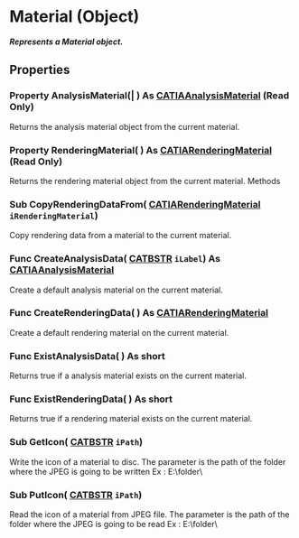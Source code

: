 # Material (Object)

**_Represents a Material object._**

## Properties

### Property **AnalysisMaterial**(| ) As [CATIAAnalysisMaterial](../CATMatInterfaces/interface_AnalysisMaterial_54904.md) (Read Only)

   Returns the analysis material object from the current material.  
### Property **RenderingMaterial**( ) As [CATIARenderingMaterial](../CATRmaInterfaces/interface_RenderingMaterial_61289.md) (Read Only)

   Returns the rendering material object from the current material.  Methods

### Sub **CopyRenderingDataFrom**( [CATIARenderingMaterial](../CATRmaInterfaces/interface_RenderingMaterial_61289.md)  `iRenderingMaterial`)

   Copy rendering data from a material to the current material.  
### Func **CreateAnalysisData**( [CATBSTR](../System/typedef_CATBSTR_8129.md)  `iLabel`) As [CATIAAnalysisMaterial](../CATMatInterfaces/interface_AnalysisMaterial_54904.md)

   Create a default analysis material on the current material.  
### Func **CreateRenderingData**( ) As [CATIARenderingMaterial](../CATRmaInterfaces/interface_RenderingMaterial_61289.md)

   Create a default rendering material on the current material.  
### Func **ExistAnalysisData**( ) As short

   Returns true if a analysis material exists on the current material.  
### Func **ExistRenderingData**( ) As short

   Returns true if a rendering material exists on the current material.  
### Sub **GetIcon**( [CATBSTR](../System/typedef_CATBSTR_8129.md)  `iPath`)

   Write the icon of a material to disc. The parameter is the path of the folder where the JPEG is going to be written Ex : E:\folder\  
### Sub **PutIcon**( [CATBSTR](../System/typedef_CATBSTR_8129.md)  `iPath`)

   Read the icon of a material from JPEG file. The parameter is the path of the folder where the JPEG is going to be read Ex : E:\folder\